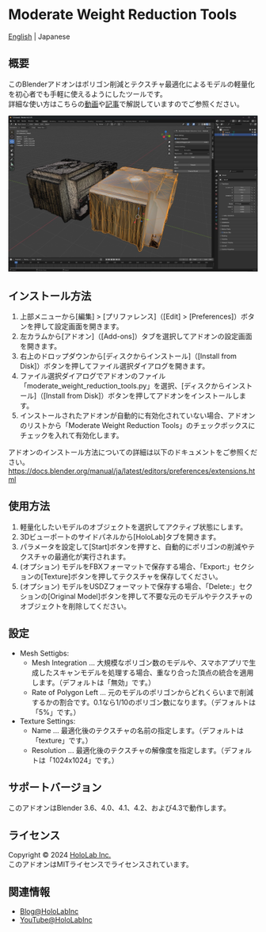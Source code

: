 # Moderate Weight Reduction Tools

[English](./README.md) | Japanese

## 概要

このBlenderアドオンはポリゴン削減とテクスチャ最適化によるモデルの軽量化を初心者でも手軽に使えるようにしたツールです。  
詳細な使い方はこちらの[動画](https://www.youtube.com/watch?v=8FJ84-j-Ijc)や[記事](https://blog.hololab.co.jp/entry/2024/11/22/120000)で解説していますのでご参照ください。  

![image](image.jpg)  

## インストール方法

1. 上部メニューから[編集] > [プリファレンス]（[Edit] > [Preferences]）ボタンを押して設定画面を開きます。  
2. 左カラムから[アドオン]（[Add-ons]）タブを選択してアドオンの設定画面を開きます。  
3. 右上のドロップダウンから[ディスクからインストール]（[Install from Disk]）ボタンを押してファイル選択ダイアログを開きます。  
4. ファイル選択ダイアログでアドオンのファイル「moderate_weight_reduction_tools.py」を選択、[ディスクからインストール]（[Install from Disk]）ボタンを押してアドオンをインストールします。  
5. インストールされたアドオンが自動的に有効化されていない場合、アドオンのリストから「Moderate Weight Reduction Tools」のチェックボックスにチェックを入れて有効化します。  

アドオンのインストール方法についての詳細は以下のドキュメントをご参照ください。  
https://docs.blender.org/manual/ja/latest/editors/preferences/extensions.html

## 使用方法

1. 軽量化したいモデルのオブジェクトを選択してアクティブ状態にします。  
2. 3Dビューポートのサイドパネルから[HoloLab]タブを開きます。  
3. パラメータを設定して[Start]ボタンを押すと、自動的にポリゴンの削減やテクスチャの最適化が実行されます。  
4. (オプション) モデルをFBXフォーマットで保存する場合、「Export:」セクションの[Texture]ボタンを押してテクスチャを保存してください。  
5. (オプション) モデルをUSDZフォーマットで保存する場合、「Delete:」セクションの[Original Model]ボタンを押して不要な元のモデルやテクスチャのオブジェクトを削除してください。  

## 設定

* Mesh Settigbs:  
    * Mesh Integration ... 大規模なポリゴン数のモデルや、スマホアプリで生成したスキャンモデルを処理する場合、重なり合った頂点の統合を適用します。（デフォルトは「無効」です。）  
    * Rate of Polygon Left ... 元のモデルのポリゴンからどれくらいまで削減するかの割合です。0.1なら1/10のポリゴン数になります。（デフォルトは「5%」です。）  
* Texture Settings:  
    * Name ... 最適化後のテクスチャの名前の指定します。（デフォルトは「texture」です。）  
    * Resolution ... 最適化後のテクスチャの解像度を指定します。（デフォルトは「1024x1024」です。）  

## サポートバージョン

このアドオンはBlender 3.6、4.0、4.1、4.2、および4.3で動作します。  

## ライセンス

Copyright &copy; 2024 [HoloLab Inc.](https://hololab.co.jp/)  
このアドオンはMITライセンスでライセンスされています。  

## 関連情報

* [Blog@HoloLabInc](https://blog.hololab.co.jp/entry/2024/11/22/120000)  
* [YouTube@HoloLabInc](https://www.youtube.com/watch?v=8FJ84-j-Ijc)  
